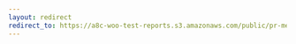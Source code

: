 ```yaml
---
layout: redirect
redirect_to: https://a8c-woo-test-reports.s3.amazonaws.com/public/pr-merge/45800/e2e/index.html
---
```

